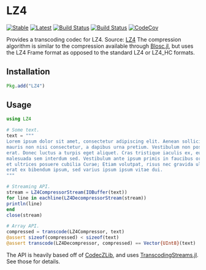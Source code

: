 # LZ4

[![Stable](https://img.shields.io/badge/docs-stable-blue.svg)](https://morris25.github.io/LZ4.jl/stable)
[![Latest](https://img.shields.io/badge/docs-latest-blue.svg)](https://morris25.github.io/LZ4.jl/latest)
[![Build Status](https://travis-ci.org/morris25/LZ4.jl.svg?branch=master)](https://travis-ci.org/morris25/LZ4.jl)
[![Build Status](https://ci.appveyor.com/api/projects/status/github/morris25/LZ4.jl?svg=true)](https://ci.appveyor.com/project/morris25/LZ4-jl)
[![CodeCov](https://codecov.io/gh/morris25/LZ4.jl/branch/master/graph/badge.svg)](https://codecov.io/gh/morris25/LZ4.jl)

Provides a transcoding codec for LZ4. Source: [LZ4](https://github.com/lz4/lz4) 
The compression algorithm is similar to the compression available through [Blosc.jl](https://github.com/stevengj/Blosc.jl), but uses the LZ4 Frame format as opposed to the standard LZ4 or LZ4_HC formats.

## Installation

```julia
Pkg.add("LZ4")
```

## Usage

```julia
using LZ4

# Some text.
text = """
Lorem ipsum dolor sit amet, consectetur adipiscing elit. Aenean sollicitudin
mauris non nisi consectetur, a dapibus urna pretium. Vestibulum non posuere
erat. Donec luctus a turpis eget aliquet. Cras tristique iaculis ex, eu
malesuada sem interdum sed. Vestibulum ante ipsum primis in faucibus orci luctus
et ultrices posuere cubilia Curae; Etiam volutpat, risus nec gravida ultricies,
erat ex bibendum ipsum, sed varius ipsum ipsum vitae dui.
"""

# Streaming API.
stream = LZ4CompressorStream(IOBuffer(text))
for line in eachline(LZ4DecompressorStream(stream))
println(line)
end
close(stream)

# Array API.
compressed = transcode(LZ4Compressor, text)
@assert sizeof(compressed) < sizeof(text)
@assert transcode(LZ4Decompressor, compressed) == Vector{UInt8}(text)
```
The API is heavily based off of [CodecZLib](https://github.com/bicycle1885/CodecZlib.jl), and uses [TranscodingStreams.jl](https://github.com/bicycle1885/TranscodingStreams.jl). See those for details.
